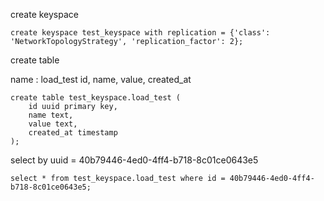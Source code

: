 create keyspace

```cql
create keyspace test_keyspace with replication = {'class': 'NetworkTopologyStrategy', 'replication_factor': 2};
```

create table

name : load_test
id, name, value, created_at

```cql
create table test_keyspace.load_test (
    id uuid primary key,
    name text,
    value text,
    created_at timestamp
);
```

select by uuid = 40b79446-4ed0-4ff4-b718-8c01ce0643e5

```cql
select * from test_keyspace.load_test where id = 40b79446-4ed0-4ff4-b718-8c01ce0643e5;
```
